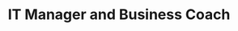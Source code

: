 ---
company: "Edublox Reading and Learning Clinic"
title: "IT Manager and Business Coach"
timeframe: "2012 – 2015"
visible: true
order: 6
context: ["System Implementation", "Project Delivery", "Infrastructure Rollout", "Change Management", "Quality Assurance"]
responsibilities:
  - Delivered comprehensive Excel VBA business management solution within eight weeks, implementing budgeting, financial tracking, marketing planning, and automated reporting capabilities.
  - Led nationwide IT rollout across education centres, coordinating hardware deployment, software installation, and system integration to support franchise operations.
  - Implemented business process improvements and standardised operational procedures across franchise network, ensuring consistent service delivery and quality outcomes.
  - Managed end-to-end project delivery for technology initiatives, from requirements gathering through testing, deployment, and user training across distributed locations.
  - Executed change management programmes supporting technology adoption, providing training and ongoing support to ensure successful implementation across franchise network.
---